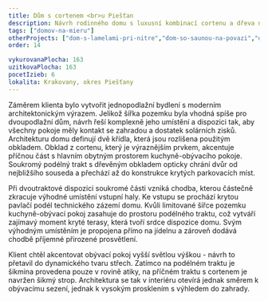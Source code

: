 ```yaml
---
title: Dům s cortenem <br>u Piešťan
description: Návrh rodinného domu s luxusní kombinací cortenu a dřeva na fasádě. Klientem jsme byli osloveni pro rychlou ideovou studii, podle které si vybíral mezi architektonickými ateliéry. Jelikož ho naše řešení oslovilo, spolupracovali jsme dále na dokončení architektury a výkresech pro stavební povolení. Klient následně dům realizoval částečně svépomocí, při čemž jsme mu pomáhali vypracováním potřebných konstrukčních detailů v realizační podrobnosti.
tags: ["domov-na-mieru"]
otherProjects: ["dom-s-lamelami-pri-nitre","dom-so-saunou-na-povazi","dom-s-utulnou-terasou"]
order: 14

vykurovanaPlocha: 163
uzitkovaPlocha: 163
pocetIzieb: 6
lokalita: Krakovany, okres Piešťany
---
```


Záměrem klienta bylo vytvořit jednopodlažní bydlení s moderním architektonickým výrazem. Jelikož šířka pozemku byla vhodná spíše pro dvoupodlažní dům, návrh řeší komplexně jeho umístění a dispozici tak, aby všechny pokoje měly kontakt se zahradou a dostatek solárních zisků. Architekturu domu definují dvě křídla, která jsou rozlišena použitým obkladem. Obklad z cortenu, který je výraznějším prvkem, akcentuje příčnou část s hlavním obytným prostorem kuchyně-obývacího pokoje. Soukromý podélný trakt s dřevěným obkladem opticky chrání dvůr od nejbližšího souseda a přechází až do konstrukce krytých parkovacích míst.

Při dvoutraktové dispozici soukromé části vzniká chodba, kterou částečně zkracuje výhodné umístění vstupní haly. Ke vstupu se prochází krytou pavlačí podél technického zázemí domu. Kvůli limitované šířce pozemku kuchyně-obývací pokoj zasahuje do prostoru podélného traktu, což vytváří zajímavý moment kryté terasy, která tvoří srdce dispozice domu. Svým výhodným umístěním je propojena přímo na jídelnu a zároveň dodává chodbě příjemné přirozené prosvětlení.

Klient chtěl akcentovat obývací pokoj vyšší světlou výškou - návrh to přetavil do dynamického tvaru střech. Zatímco na podélném traktu je šikmina provedena pouze v rovině atiky, na příčném traktu s cortenem je navržen šikmý strop. Architektura se tak v interiéru otevírá jednak směrem k obývacímu sezení, jednak k vysokým prosklením s výhledem do zahrady.